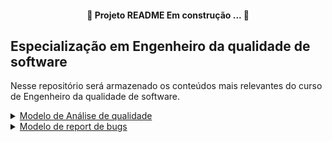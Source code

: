 <h4 align="center">
 🚧 Projeto README Em construção ... 🚧</h4>
 
## Especialização em Engenheiro da qualidade de software

<p> Nesse repositório será armazenado os conteúdos mais relevantes do curso de Engenheiro da qualidade de software.</p>

 <details><summary><a href="https://github.com/sarahdfweb/especializacao_testes_software/blob/main/Bug%20Report%20-%20Modelo%20Preenchido%20(1).docx">Modelo de Análise de qualidade</a>
 <details><summary><a href="https://github.com/sarahdfweb/especializacao_testes_software/blob/main/Bug%20Report%20-%20Modelo%20Preenchido%20(1).docx">Modelo de report de bugs</a>

</details></summary>
* <a href="https://github.com/sarahdfweb/especializacao_testes_software/tree/main/Gherkin">Linguagem Gerkin</a>
* <a href="https://github.com/sarahdfweb/especializacao_testes_software/blob/main/Relatorio_Acessibilidade%20(1).docx">Relatório de Acessibilidade</a>
* <a href="https://github.com/sarahdfweb/especializacao_testes_software/blob/main/Alteracao_Devtools%20(1).docx">Alteração do Front via DevTools</a>

